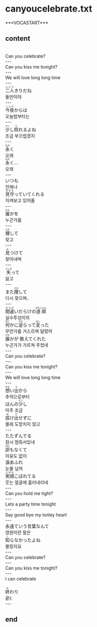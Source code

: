 <h1>canyoucelebrate.txt</h1>
﻿***VOCASTART***<br>
<h2>content</h2><br>
Can you celebrate?<br>
---<br>
Can you kiss me tonight?<br>
---<br>
We will love long long time<br>
---<br>
<Ruby><rb>二人</rb><rt>ふたり</rt></Ruby>きりだね<br>
둘만이야<br>
---<br>
<Ruby><rb>今夜</rb><rt>こんや</rt></Ruby>からは<br>
오늘밤부터는<br>
---<br>
<Ruby><rb>少</rb><rt>すこ</rt></Ruby>し<Ruby><rb>照</rb><rt>て</rt></Ruby>れるよね<br>
조금 부끄럽겠지<br>
---<br>
<Ruby><rb>永</rb><rt>なが</rt></Ruby>く<br>
오래<br>
<Ruby><rb>永</rb><rt>なが</rt></Ruby>く...<br>
오래<br>
---<br>
いつも<br>
언제나<br>
<Ruby><rb>見守</rb><rt>みまも</rt></Ruby>っていてくれる<br>
지켜보고 있어줄<br>
---<br>
<Ruby><rb>誰</rb><rt>だれ</rt></Ruby>かを<br>
누군가를<br>
---<br>
<Ruby><rb>捜</rb><rt>さが</rt></Ruby>して<br>
찾고<br>
---<br>
<Ruby><rb>見</rb><rt>み</rt></Ruby>つけて<br>
찾아내며<br>
---<br>
<Ruby><rb>失</rb><rt>うしな</rt></Ruby>って<br>
잃고<br>
---<br>
また<Ruby><rb>捜</rb><rt>さが</rt></Ruby>して<br>
다시 찾으며..<br>
---<br>
<Ruby><rb>間違</rb><rt>まちが</rt></Ruby>いだらけの<Ruby><rb>道順</rb><rt>みちじゅん</rt></Ruby><br>
실수투성이의<br>
<Ruby><rb>何</rb><rt>なに</rt></Ruby>かに<Ruby><rb>逆</rb><rt>さか</rt></Ruby>らって<Ruby><rb>走</rb><rt>はし</rt></Ruby>った<br>
무언가를 거스르며 달렸어<br>
<Ruby><rb>誰</rb><rt>だれ</rt></Ruby>かが 敎えてくれた<br>
누군가가 가르쳐 주었네<br>
---<br>
Can you celebrate?<br>
---<br>
Can you kiss me tonight?<br>
---<br>
We will love long long time<br>
---<br>
<Ruby><rb>想</rb><rt>おも</rt></Ruby>い<Ruby><rb>出</rb><rt>で</rt></Ruby>から<br>
추억으로부터<br>
ほんの<Ruby><rb>少</rb><rt>すこ</rt></Ruby>し<br>
아주 조금<br>
<Ruby><rb>拔</rb><rt>ぬ</rt></Ruby>け<Ruby><rb>出</rb><rt>だ</rt></Ruby>せずに<br>
몰래 도망치지 않고<br>
---<br>
たたずんでる<br>
잠시 멈춰서있네<br>
<Ruby><rb>訳</rb><rt>わけ</rt></Ruby>もなくて<br>
이유도 없이<br>
淚あふれ<br>
눈물 넘쳐<br>
<Ruby><rb>笑顔</rb><rt>えがお</rt></Ruby>こぼれてる<br>
웃는 얼굴에 흘러내리네<br>
---<br>
Can you hold me tight?<br>
---<br>
Lets a party time tonight<br>
---<br>
Say good bye my lonley heart<br>
---<br>
永遠ていう言葉なんて<br>
영원이란 말은<br>
<Ruby><rb>知</rb><rt>し</rt></Ruby>らなかったよね<br>
몰랐지요<br>
---<br>
Can you celebrate?<br>
---<br>
Can you kiss me tonight?<br>
---<br>
I can celebrate<br>
﻿<br>
<ruby><rb>終</rb><rt>お</rt></ruby>わり<br>
끝(:<br>
---<br>
<h2>end</h2>
